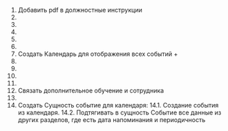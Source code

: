 1. Добавить pdf в должностные инструкции
2.
3.
4.
5.
6.
7. Создать Календарь для отображения всех событий +
8.
9.
10.
11.
12. Связать дополнительное обучение и сотрудника
13.
14. Создать Сущность событие для календаря:
    14.1. Создание события из календаря.
    14.2. Подтягивать в сущность Событие все данные из других разделов, где есть дата напоминания и периодичность
